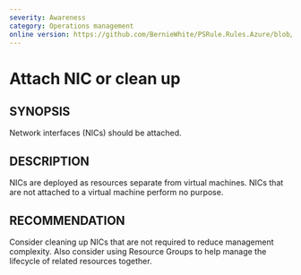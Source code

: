 ```yaml
---
severity: Awareness
category: Operations management
online version: https://github.com/BernieWhite/PSRule.Rules.Azure/blob/master/docs/rules/en/Azure.VM.NICAttached.md
---
```


# Attach NIC or clean up

## SYNOPSIS

Network interfaces (NICs) should be attached.

## DESCRIPTION

NICs are deployed as resources separate from virtual machines.
NICs that are not attached to a virtual machine perform no purpose.

## RECOMMENDATION

Consider cleaning up NICs that are not required to reduce management complexity.
Also consider using Resource Groups to help manage the lifecycle of related resources together.
